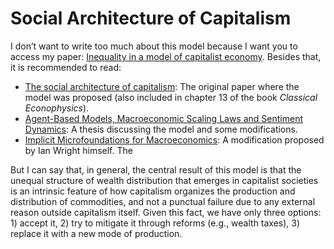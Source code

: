# Social Architecture of Capitalism

I don’t want to write too much about this model because I want you to access my  paper: [Inequality in a model of capitalist economy](https://arxiv.org/abs/2410.22369). Besides that, it is recommended to read:  
- [The social architecture of capitalism](https://www.sciencedirect.com/science/article/abs/pii/S0378437104010726): The original paper where the model was proposed (also included in chapter 13 of the book *Classical Econophysics*).  
- [Agent-Based Models, Macroeconomic Scaling Laws and Sentiment Dynamics](http://macau.uni-kiel.de/servlets/MCRFileNodeServlet/dissertation_derivate_00004144/thesis_linlin.pdf): A thesis discussing the model and some modifications.  
- [Implicit Microfoundations for Macroeconomics](https://papers.ssrn.com/sol3/papers.cfm?abstract_id=1726698#): A modification proposed by Ian Wright himself.  The

But I can say that, in general, the central result of this model is that the unequal structure of wealth distribution that emerges in capitalist societies is an intrinsic feature of how capitalism organizes the production and distribution of commodities, and not a punctual failure due to any external reason outside capitalism itself. Given this fact, we have only three options: 1) accept it, 2) try to mitigate it through reforms (e.g., wealth taxes), 3) replace it with a new mode of production.

